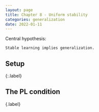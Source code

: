 ```yaml
---
layout: page
title: Chapter 8 - Uniform stability
categories: generalization
date: 2022-01-11
---
```




Central hypothesis:

```
Stable learning implies generalization.
```

## Setup
{:.label}

## The PL condition
{.label}
